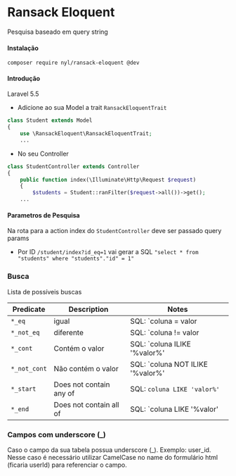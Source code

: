 

#  Ransack Eloquent

Pesquisa baseado em query string

#### Instalação
```
composer require nyl/ransack-eloquent @dev
```

#### Introdução

Laravel 5.5
 - Adicione ao sua Model a trait `RansackEloquentTrait`
```php
class Student extends Model
{
    use \RansackEloquent\RansackEloquentTrait;
    ...
```
 - No seu Controller
```php
class StudentController extends Controller
{
    public function index(\Illuminate\Http\Request $request)
    {
        $students = Student::ranFilter($request->all())->get();
    ...
```

#### Parametros de Pesquisa
 Na rota para a action index do `StudentController` deve ser passado query params

- Por ID `/student/index?id_eq=1` vai gerar a SQL `"select * from "students" where "students"."id" = 1"`

### Busca

Lista de possíveis buscas

| Predicate | Description | Notes |
| ------------- | ------------- |-------- |
| `*_eq`  | igual  | SQL: `coluna = valor | |
| `*_not_eq` | diferente |SQL: `coluna != valor  |
| `*_cont` | Contém o valor | SQL: `coluna ILIKE '%valor%' |
| `*_not_cont` | Não contém o valor |SQL: `coluna NOT ILIKE '%valor%'
| `*_start` | Does not contain any of | SQL: `coluna LIKE 'valor%'` |
| `*_end` | Does not contain all of |SQL: `coluna LIKE '%valor' 

### Campos com underscore (_)

Caso o campo da sua tabela possua underscore (_). Exemplo: user_id. Nesse caso é necessário utilizar CamelCase no name do formulário html (ficaria userId) para referenciar o campo.